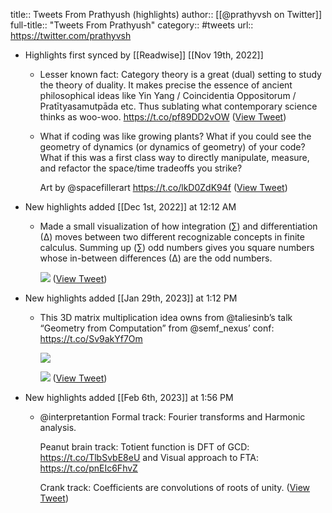 title:: Tweets From Prathyush (highlights)
author:: [[@prathyvsh on Twitter]]
full-title:: "Tweets From Prathyush"
category:: #tweets
url:: https://twitter.com/prathyvsh

- Highlights first synced by [[Readwise]] [[Nov 19th, 2022]]
	- Lesser known fact: Category theory is a great (dual) setting to study the theory of duality. It makes precise the essence of ancient philosophical ideas like Yin Yang / Coincidentia Oppositorum / Pratītyasamutpāda etc. Thus sublating what contemporary science thinks as woo-woo. https://t.co/pf89DD2vOW ([View Tweet](https://twitter.com/prathyvsh/status/1514671810494676999))
	- What if coding was like growing plants? What if you could see the geometry of dynamics (or dynamics of geometry) of your code? What if this was a first class way to directly manipulate, measure, and refactor the space/time tradeoffs you strike?
	  
	  Art by @spacefillerart https://t.co/lkD0ZdK94f ([View Tweet](https://twitter.com/prathyvsh/status/1556355494897487872))
- New highlights added [[Dec 1st, 2022]] at 12:12 AM
	- Made a small visualization of how integration (∑) and differentiation (∆) moves between two different recognizable concepts in finite calculus. Summing up (∑) odd numbers gives you square numbers whose in-between differences (∆) are the odd numbers. 
	  
	  ![](https://pbs.twimg.com/media/Fiwjuc8aMAAY9qO.jpg) ([View Tweet](https://twitter.com/prathyvsh/status/1597693380548448257))
- New highlights added [[Jan 29th, 2023]] at 1:12 PM
	- This 3D matrix multiplication idea owns from @taliesinb’s talk “Geometry from Computation” from @semf_nexus’ conf: https://t.co/Sv9akYf7Om 
	  
	  ![](https://pbs.twimg.com/media/FToD6mqWYAYZUxQ.jpg) 
	  
	  ![](https://pbs.twimg.com/media/FToDEkMUsAAPifZ.jpg) ([View Tweet](https://twitter.com/prathyvsh/status/1529539520944906246))
- New highlights added [[Feb 6th, 2023]] at 1:56 PM
	- @interpretantion Formal track: Fourier transforms and Harmonic analysis.
	  
	  Peanut brain track: Totient function is DFT of GCD: https://t.co/TlbSvbE8eU and Visual approach to FTA: https://t.co/pnEIc6FhvZ
	  
	  Crank track: Coefficients are convolutions of roots of unity. ([View Tweet](https://twitter.com/prathyvsh/status/1622358570519105537))